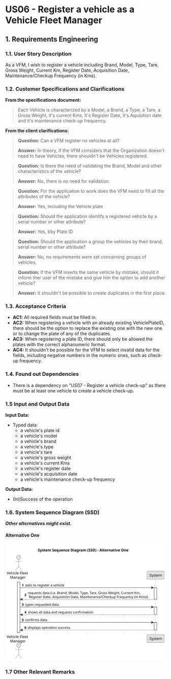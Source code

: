 # US06 - Register a vehicle as a Vehicle Fleet Manager


## 1. Requirements Engineering

### 1.1. User Story Description

As a VFM, I wish to register a vehicle including Brand, Model, Type, Tare,
Gross Weight, Current Km, Register Date, Acquisition Date, Maintenance/Checkup Frequency (in Kms).

### 1.2. Customer Specifications and Clarifications 

**From the specifications document:**

>   Each Vehicle is characterized by a Model, a Brand, a Type, a Tare, a Gross Weight, it's current Kms, it's Register Date, it's Aquisition date and it's maintenance check-up frequency.

**From the client clarifications:**

> **Question:** Can a VFM register no vehicles at all?
>
> **Answer:** In theory, if the VFM considers that the Organization doesn't need to have Vehicles, there shouldn't be Vehicles registered.

> **Question:** Is there the need of validating the Brand, Model and other characteristics of the vehicle?
>
> **Answer:** No, there is no need for validation.

> **Question:** For the application to work does the VFM need to fill all the attributes of the vehicle?
>
> **Answer:** Yes, including the Vehicle plate

> **Question:** Should the application identify a registered vehicle by a serial number or other attribute?
>
> **Answer:** Yes, bby Plate ID

> **Question:** Should the application a group the vehicles by their brand, serial number or other attribute?
>
> **Answer:** No, no requirements were set concerning groups of vehicles.

> **Question:** If the VFM inserts the same vehicle by mistake, should it inform ther user of the mistake and give him the option to add another vehicle?
>
> **Answer:** It shouldn't be possible to create duplicates in the first place.

### 1.3. Acceptance Criteria

* **AC1:** All required fields must be filled in.
* **AC2:** When registering a vehicle with an already existing VehiclePlateID, there should be the option to replace the existing one with the new one or to change the plate of any of the duplicates.
* **AC3:** When registering a plate ID, there should only be allowed the plates with the correct alphanumeric format.
* **AC4:** It shouldn't be possible for the VFM to select invalid data for the fields, including negative numbers in the numeric ones, such as check-up frequency.


### 1.4. Found out Dependencies

* There is a dependency on "US07 - Register a vehicle check-up" as there must be at least one vehicle to create a vehicle check-up.

### 1.5 Input and Output Data

**Input Data:**

* Typed data:
    * a vehicle's plate id
    * a vehicle's model
    * a vehicle's brand
    * a vehicle's type
    * a vehicle's tare
    * a vehicle's gross weight
    * a vehicle's current Kms
    * a vehicle's register date
    * a vehicle's acquisition date
    * a vehicle's maintenance check-up frequency

**Output Data:**

* (In)Success of the operation

### 1.6. System Sequence Diagram (SSD)

**_Other alternatives might exist._**

#### Alternative One

![System Sequence Diagram - Alternative One](svg/us06-system-sequence-diagram-alternative-one.svg)


### 1.7 Other Relevant Remarks